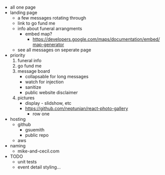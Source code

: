 * all one page
* landing page
    * a few messages rotating through
    * link to go fund me
    * info about funeral arrangments 
        * embed map?
            * https://developers.google.com/maps/documentation/embed/map-generator
    *  see all messages on seperate page
* priority
    1. funeral info
    2. go fund me
    3. message board
        * collapsable for long messages 
        * watch for injection 
        * sanitize
        * public website disclaimer 
    4. pictures 
        * display - slidshow, etc
        * https://github.com/neptunian/react-photo-gallery
            * row one
* hosting
    * github
        * gsuemith
        * public repo
    * aws
* naming
    * mike-and-cecil.com
* TODO
    * unit tests
    * event detail styling...
    
